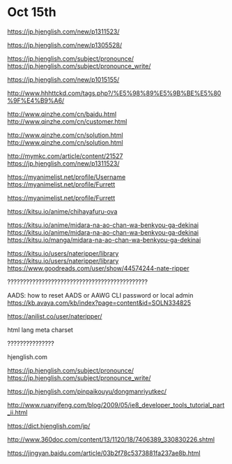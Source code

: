 
# Oct 15th



https://jp.hjenglish.com/new/p1311523/

https://jp.hjenglish.com/new/p1305528/


https://jp.hjenglish.com/subject/pronounce/
https://jp.hjenglish.com/subject/pronounce_write/

https://jp.hjenglish.com/new/p1015155/



http://www.hhhttckd.com/tags.php?/%E5%98%89%E5%9B%BE%E5%80%9F%E4%B9%A6/









http://www.qinzhe.com/cn/baidu.html
http://www.qinzhe.com/cn/customer.html

http://www.qinzhe.com/cn/solution.html
http://www.qinzhe.com/cn/solution.html



http://mymkc.com/article/content/21527
https://jp.hjenglish.com/new/p1311523/


https://myanimelist.net/profile/Username
https://myanimelist.net/profile/Furrett

https://myanimelist.net/profile/Furrett


https://kitsu.io/anime/chihayafuru-ova



https://kitsu.io/anime/midara-na-ao-chan-wa-benkyou-ga-dekinai
https://kitsu.io/anime/midara-na-ao-chan-wa-benkyou-ga-dekinai
https://kitsu.io/manga/midara-na-ao-chan-wa-benkyou-ga-dekinai

https://kitsu.io/users/nateripper/library
https://kitsu.io/users/nateripper/library
https://www.goodreads.com/user/show/44574244-nate-ripper


?????????????????????????????????????????????

AADS: how to reset AADS or AAWG CLI password or local admin
https://kb.avaya.com/kb/index?page=content&id=SOLN334825

https://anilist.co/user/nateripper/



html lang
meta charset




???????????????

hjenglish.com



https://jp.hjenglish.com/subject/pronounce/
https://jp.hjenglish.com/subject/pronounce_write/


https://jp.hjenglish.com/pinpaikouyu/dongmanriyutkec/




http://www.ruanyifeng.com/blog/2009/05/ie8_developer_tools_tutorial_part_ii.html

https://dict.hjenglish.com/jp/





http://www.360doc.com/content/13/1120/18/7406389_330830226.shtml



https://jingyan.baidu.com/article/03b2f78c5373881fa237ae8b.html



